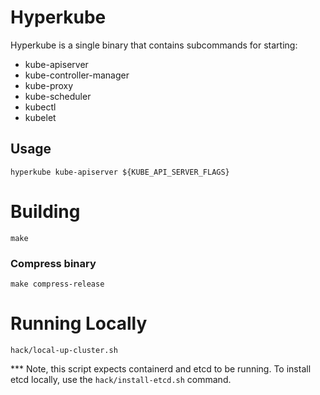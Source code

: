 # Hyperkube

Hyperkube is a single binary that contains subcommands for starting:
* kube-apiserver
* kube-controller-manager
* kube-proxy
* kube-scheduler
* kubectl
* kubelet

## Usage

`hyperkube kube-apiserver ${KUBE_API_SERVER_FLAGS}`

# Building

`make`

### Compress binary
`make compress-release`

# Running Locally

`hack/local-up-cluster.sh`

*** Note, this script expects containerd and etcd to be running.
To install etcd locally, use the `hack/install-etcd.sh` command.